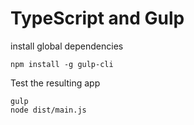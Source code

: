 # TypeScript and Gulp

install global dependencies

```
npm install -g gulp-cli
```

Test the resulting app

```
gulp
node dist/main.js
```
